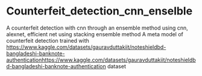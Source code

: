 # Counterfeit_detection_cnn_enselble
A counterfeit detection with cnn through an ensemble method
using cnn, alexnet, efficient net using stacking ensemble method A meta model of counterfeit detection trained with https://www.kaggle.com/datasets/gauravduttakiit/noteshieldbd-bangladeshi-banknote-authenticationhttps://www.kaggle.com/datasets/gauravduttakiit/noteshieldbd-bangladeshi-banknote-authentication dataset
